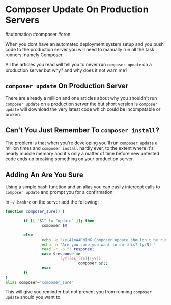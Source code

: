 # Composer Update On Production Servers

#automation
#composer
#cron

When you dont have an automated deployment system setup and you push code to the production server you will need to manually run all the task runners, namely Composer.

All the articles you read will tell you to never run `composer update` on a production server but why? and why does it not warn me?

## `composer update` On Production Server

There are already a million and one articles about why you shouldn't run `composer update` on a production server the but short version is `composer update` will download the very latest code which could be incompatable or broken.

## Can't You Just Remember To `composer install`?

The problem is that when you're developing you'll run `composer update` a million times and `composer install` hardly ever, to the extent where it's nearly muscle memory and it's only a matter of time before new untested code ends up breaking something on your production server.

## Adding An Are You Sure

Using a simple bash function and an alias you can easily intercept calls to `composer update` and prompt you for a confirmation.

In `~/.bashrc` on the server add the following:

```bash
function composer_sure() {
            
        if [[ "$1" != "update" ]]; then
                composer $@
            
        else    
                echo -e "\e[41mWARNING Composer update shouldn't be run on a production server\e[49m"
                echo -n "Are you sure you want to do this? [y/N] "
                read -r -p "" response;
                case $response in
                        [yY][eE][sS]|[yY])
                                composer $@;;
                esac
        fi
}
alias composer="composer_sure"
```

This will give you reminder but not prevent you from running `composer update` should you want to.
